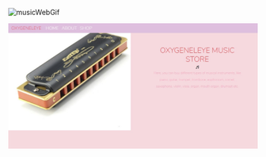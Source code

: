 
![musicWebGif](https://media.giphy.com/media/jURDBKhxDXfnyo6kSj/giphy.gif)

<img src='/musicWebPic.jpg' title='Music Web Pic'>